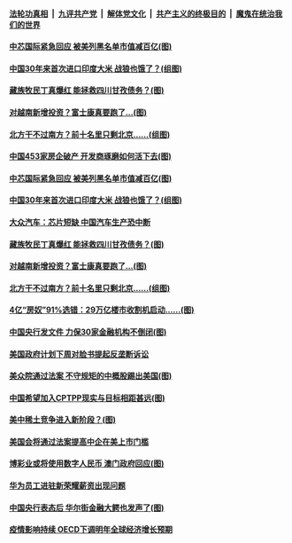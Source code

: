 ####  [法轮功真相](../../../../basic/blob/master/README.md?t=12050931) &nbsp;|&nbsp; [九评共产党](../../../../9ping.md/blob/master/README.md?t=12050931) &nbsp;|&nbsp; [解体党文化](../../../../jtdwh.md/blob/master/README.md?t=12050931)  &nbsp;|&nbsp; [共产主义的终极目的](../../../../gczydzjmd.md/blob/master/README.md?t=12050931) &nbsp;|&nbsp; [魔鬼在统治我们的世界](../../../../mgztzwmdsj.md/blob/master/README.md?t=12050931) 


#### [中芯国际紧急回应 被美列黑名单市值减百亿(图)](../pages/p5/954745.md?t=12050931) 

#### [中国30年来首次进口印度大米 战狼也饿了？(组图)](../pages/p5/954741.md?t=12050931) 

#### [藏族牧民丁真爆红 能拯救四川甘孜债务？(图)](../pages/p5/954677.md?t=12050931) 

#### [对越南新增投资？富士康真要跑了…(图)](../pages/p5/954673.md?t=12050931) 

#### [北方干不过南方？前十名里只剩北京……(组图)](../pages/p5/954667.md?t=12050931) 


#### [中国453家房企破产 开发商琢磨如何活下去(图)](../pages/p5/954731.md?t=12050931) 

#### [中芯国际紧急回应 被美列黑名单市值减百亿(图)](../pages/p5/954745.md?t=12050931) 

#### [中国30年来首次进口印度大米 战狼也饿了？(组图)](../pages/p5/954741.md?t=12050931) 

#### [大众汽车：芯片短缺 中国汽车生产恐中断](../pages/p5/954738.md?t=12050931) 

#### [藏族牧民丁真爆红 能拯救四川甘孜债务？(图)](../pages/p5/954677.md?t=12050931) 

#### [对越南新增投资？富士康真要跑了…(图)](../pages/p5/954673.md?t=12050931) 

#### [北方干不过南方？前十名里只剩北京……(组图)](../pages/p5/954667.md?t=12050931) 

#### [4亿“房奴”91%选错：29万亿楼市收割机启动……(图)](../pages/p5/954658.md?t=12050931) 

#### [中国央行发文件 力保30家金融机构不倒闭(图)](../pages/p5/954612.md?t=12050931) 

#### [美国政府计划下周对脸书提起反垄断诉讼](../pages/p5/954605.md?t=12050931) 

#### [美众院通过法案 不守规矩的中概股踢出美国(图)](../pages/p5/954597.md?t=12050931) 

#### [中国希望加入CPTPP现实与目标相距甚远(图)](../pages/p5/954528.md?t=12050931) 

#### [美中稀土竞争进入新阶段？(图)](../pages/p5/954524.md?t=12050931) 

#### [美国会将通过法案提高中企在美上市门槛](../pages/p5/954521.md?t=12050931) 


#### [博彩业或将使用数字人民币 澳门政府回应(图)](../pages/p5/954510.md?t=12050931) 

#### [华为员工进驻新荣耀薪资出现问题](../pages/p5/954508.md?t=12050931) 

#### [中国央行表态后 华尔街金融大鳄也发声了(图)](../pages/p5/954497.md?t=12050931) 

#### [疫情影响持续 OECD下调明年全球经济增长预期](../pages/p5/954487.md?t=12050931) 

